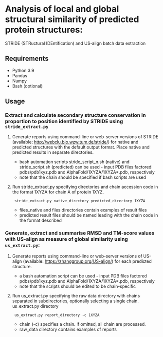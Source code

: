 # Analysis of local and global structural similarity of predicted protein structures:

STRIDE (STRuctural IDEntification) and US-align batch data extraction

## Requirements

* Python 3.9
* Pandas
* Numpy
* Bash (optional)

## Usage


### Extract and calculate secondary structure conservation in proportion to position identified by STRIDE using `stride_extract.py`

1. Generate reports using command-line or web-server versions of STRIDE (available: http://webclu.bio.wzw.tum.de/stride/) for native and predicted structures with the default output format. Place native and predicted results in separate directories.
   - bash automation scripts stride_script_n.sh (native) and stride_script.sh (predicted) can be used - input PDB files factored pdbs/pdb1xyz.pdb and AlphaFold/1XYZA/1XYZA*.pdb, respectively
   - note that the chain should be specified if bash scripts are used
2. Run stride_extract.py specifying directories and chain accession code in the format 1XYZA for chain A of protein 1XYZ.

        stride_extract.py native_directory predicted_directory 1XYZA
   
    - files_native and files directories contain examples of result files
    - predicted result files should be named leading with the chain code in the format described

### Generate, extract and summarise RMSD and TM-score values with US-align as measure of global similarity using `us_extract.py`:

1. Generate reports using command-line or web-server versions of US-align (available: https://zhanggroup.org/US-align/) for each predicted structure.
   - a bash automation script can be used - input PDB files factored pdbs/pdb1xyz.pdb and AlphaFold/1XYZA/1XYZA*.pdb, respectively
   - note that the scripts should be edited to be chain-specific 
2. Run us_extract.py specifying the raw data directory with chains separated in subdirectories, optionally selecting a single chain. 
   us_extract.py directory

        us_extract.py report_directory -c 1XYZA

   - chain (-c) specifies a chain. If omitted, all chain are processed. 
   - raw_data directory contains examples of reports 